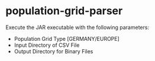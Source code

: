 # population-grid-parser

Execute the JAR executable with the following parameters:
* Population Grid Type [GERMANY/EUROPE]
* Input Directory of CSV File
* Output Directory for Binary Files
